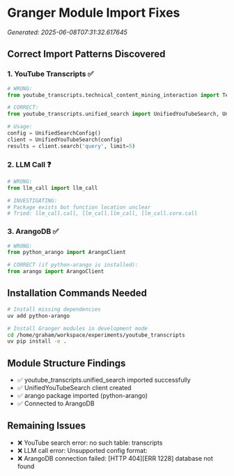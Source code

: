 # Granger Module Import Fixes

*Generated: 2025-06-08T07:31:32.617645*

## Correct Import Patterns Discovered

### 1. YouTube Transcripts ✅
```python
# WRONG:
from youtube_transcripts.technical_content_mining_interaction import TechnicalContentMiningScenario

# CORRECT:
from youtube_transcripts.unified_search import UnifiedYouTubeSearch, UnifiedSearchConfig

# Usage:
config = UnifiedSearchConfig()
client = UnifiedYouTubeSearch(config)
results = client.search('query', limit=5)
```

### 2. LLM Call ❓
```python
# WRONG:
from llm_call import llm_call

# INVESTIGATING:
# Package exists but function location unclear
# Tried: llm_call.call, llm_call.llm_call, llm_call.core.call
```

### 3. ArangoDB ✅
```python
# WRONG:
from python_arango import ArangoClient

# CORRECT (if python-arango is installed):
from arango import ArangoClient
```

## Installation Commands Needed

```bash
# Install missing dependencies
uv add python-arango

# Install Granger modules in development mode
cd /home/graham/workspace/experiments/youtube_transcripts
uv pip install -e .
```

## Module Structure Findings

- ✅ youtube_transcripts.unified_search imported successfully
- ✅ UnifiedYouTubeSearch client created
- ✅ arango package imported (python-arango)
- ✅ Connected to ArangoDB

## Remaining Issues

- ❌ YouTube search error: no such table: transcripts
- ❌ LLM call error: Unsupported config format: 
- ❌ ArangoDB connection failed: [HTTP 404][ERR 1228] database not found